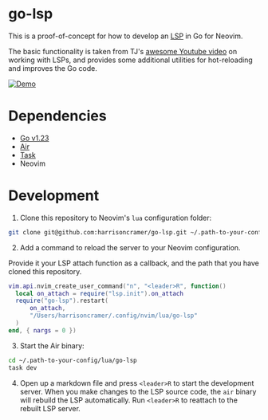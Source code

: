 # go-lsp

This is a proof-of-concept for how to develop an [LSP](https://microsoft.github.io/language-server-protocol/specifications/lsp/3.17/specification/) in Go for Neovim.

The basic functionality is taken from TJ's [awesome Youtube video](https://www.youtube.com/watch?v=YsdlcQoHqPY&ab_channel=TJDeVries) on working with LSPs, and provides some additional utilities for hot-reloading and improves the Go code.

[![Demo](https://hjc-public.s3.amazonaws.com/lsp-preview.png)](https://hjc-public.s3.amazonaws.com/lsp-demo.mp4)

# Dependencies

- [Go v1.23](https://go.dev/)
- [Air](https://github.com/air-verse/air)
- [Task](https://github.com/go-task/task)
- Neovim


# Development

1. Clone this repository to Neovim's `lua` configuration folder:

```bash
git clone git@github.com:harrisoncramer/go-lsp.git ~/.path-to-your-config/lua
```

2. Add a command to reload the server to your Neovim configuration. 

Provide it your LSP attach function as a callback, and the path that you have cloned this repository.

```lua
vim.api.nvim_create_user_command("n", "<leader>R", function()
  local on_attach = require("lsp.init").on_attach
  require("go-lsp").restart(
      on_attach,
      "/Users/harrisoncramer/.config/nvim/lua/go-lsp"
  )
end, { nargs = 0 })
```

3. Start the Air binary:

```bash
cd ~/.path-to-your-config/lua/go-lsp
task dev
```

4. Open up a markdown file and press `<leader>R` to start the development server. When you make changes to the LSP source code, the `air` binary will rebuild the LSP automatically. Run `<leader>R` to reattach to the rebuilt LSP server.
